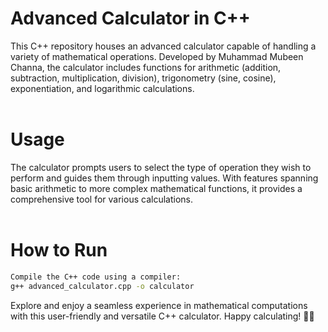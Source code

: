 # Advanced Calculator in C++
This C++ repository houses an advanced calculator capable of handling a variety of mathematical operations. Developed by Muhammad Mubeen Channa, the calculator includes functions for arithmetic (addition, subtraction, multiplication, division), trigonometry (sine, cosine), exponentiation, and logarithmic calculations.
<br></br>

# Usage
The calculator prompts users to select the type of operation they wish to perform and guides them through inputting values. With features spanning basic arithmetic to more complex mathematical functions, it provides a comprehensive tool for various calculations.
<br></br>

# How to Run
   ```bash
   Compile the C++ code using a compiler:
g++ advanced_calculator.cpp -o calculator
   ```

Explore and enjoy a seamless experience in mathematical computations with this user-friendly and versatile C++ calculator. Happy calculating! 🧮✨
